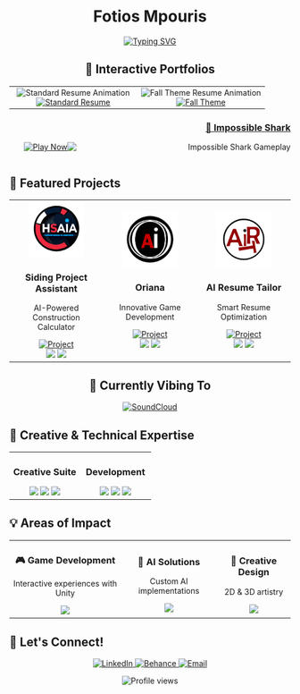 <h1 align="center">Fotios Mpouris</h1>

<!-- Dynamic typing effect -->
<p align="center">
  <a href="https://git.io/typing-svg"><img src="https://readme-typing-svg.herokuapp.com?font=Fira+Code&duration=3000&pause=1000&color=2F85D0&center=true&vCenter=true&repeat=true&width=435&lines=2D+%26+3D+Artist;Creative+Developer;Animation+Specialist;AI+Integration+Expert" alt="Typing SVG" /></a>
</p>

<!-- Creative Resume Showcase -->
<div align="center">
  <h2>📄 Interactive Portfolios</h2>
  <table>
    <tr>
      <td align="center" width="50%">
        <img src="https://raw.githubusercontent.com/FotiosMpouris/FotiosMpouris/main/assets/standard-resume.gif" alt="Standard Resume Animation" width="400">
        <br>
        <a href="https://fotiosmpouris.github.io/resume/#">
          <img src="https://img.shields.io/badge/View%20Interactive%20Resume-4285F4?style=for-the-badge&logo=googlechrome&logoColor=white" alt="Standard Resume"/>
        </a>
      </td>
      <td align="center" width="50%">
        <img src="https://raw.githubusercontent.com/FotiosMpouris/FotiosMpouris/main/assets/fall-resume.gif" alt="Fall Theme Resume Animation" width="400">
        <br>
        <a href="https://fotiosmpouris.github.io/TestCopyResumeFallTheme/">
          <img src="https://img.shields.io/badge/View%20Fall%20Theme-FF6B6B?style=for-the-badge&logo=googlechrome&logoColor=white" alt="Fall Theme"/>
        </a>
      </td>
    </tr>
  </table>
</div>

<!-- Current Project Showcase -->
<div style="margin-top: 20px;">
  <div align="right">
    <h3>
      <a href="https://github.com/FotiosMpouris/ImpossibleShark2">
        🦈 Impossible Shark
      </a>
    </h3>
    <a href="https://fotiosmpouris.github.io/ImpossibleShark2/">
      <img align="right" alt="Impossible Shark Gameplay" width="400" src="https://raw.githubusercontent.com/FotiosMpouris/FotiosMpouris/main/assets/impossibleSharkGIF.gif">
    </a>
    <p align="right">
      <a href="https://fotiosmpouris.github.io/ImpossibleShark2/">
        <img src="https://img.shields.io/badge/Play%20Now-FF3333?style=for-the-badge&logo=unity&logoColor=white" alt="Play Now"/>
      </a>
    </p>
  </div>
</div>

<div style="clear: both; margin-bottom: 20px;"></div>

<!-- Project Showcase -->
<h2>🚀 Featured Projects</h2>
<div align="center">
  <table>
    <tr>
      <td width="33%" align="center">
        <img src="https://raw.githubusercontent.com/FotiosMpouris/FotiosMpouris/main/assets/siding-assistant-logo.png" width="100" height="100" alt="Siding Assistant">
        <h3>Siding Project Assistant</h3>
        <p>AI-Powered Construction Calculator</p>
        <a href="https://github.com/FotiosMpouris/Hardie-Siding-Agent-Testing-Working_Copy">
          <img src="https://img.shields.io/badge/-View%20Project-181717?style=for-the-badge&logo=github" alt="Project">
        </a>
        <br>
        <img src="https://img.shields.io/badge/Python-3776AB?style=flat-square&logo=python&logoColor=white">
        <img src="https://img.shields.io/badge/OpenAI-412991?style=flat-square&logo=openai&logoColor=white">
      </td>
      <td width="33%" align="center">
        <img src="https://raw.githubusercontent.com/FotiosMpouris/FotiosMpouris/main/assets/oriana-logo.png" width="100" height="100" alt="Oriana">
        <h3>Oriana</h3>
        <p>Innovative Game Development</p>
        <a href="https://github.com/FotiosMpouris/Oriana">
          <img src="https://img.shields.io/badge/-View%20Project-181717?style=for-the-badge&logo=github" alt="Project">
        </a>
        <br>
        <img src="https://img.shields.io/badge/Unity-000000?style=flat-square&logo=unity&logoColor=white">
        <img src="https://img.shields.io/badge/C%23-239120?style=flat-square&logo=c-sharp&logoColor=white">
      </td>
      <td width="33%" align="center">
        <img src="https://raw.githubusercontent.com/FotiosMpouris/FotiosMpouris/main/assets/resume-tailor-logo.png" width="100" height="100" alt="AI Resume Tailor">
        <h3>AI Resume Tailor</h3>
        <p>Smart Resume Optimization</p>
        <a href="https://github.com/FotiosMpouris/ReggieResume2">
          <img src="https://img.shields.io/badge/-View%20Project-181717?style=for-the-badge&logo=github" alt="Project">
        </a>
        <br>
        <img src="https://img.shields.io/badge/JavaScript-F7DF1E?style=flat-square&logo=javascript&logoColor=black">
        <img src="https://img.shields.io/badge/OpenAI-412991?style=flat-square&logo=openai&logoColor=white">
      </td>
    </tr>
  </table>
</div>

<!-- Currently Vibing -->
<h2 align="center">🎵 Currently Vibing To</h2>
<p align="center">
  <a href="https://on.soundcloud.com/n8NTVe9tuCFniUb98">
    <img src="https://img.shields.io/badge/SoundCloud-The%20Goldcast%20104%20with%20Holmar-FF3300?style=for-the-badge&logo=soundcloud&logoColor=white" alt="SoundCloud"/>
  </a>
</p>

<!-- Skills Section -->
<h2>🎨 Creative & Technical Expertise</h2>
<table>
  <tr>
    <td width="50%" align="center">
      <h3>Creative Suite</h3>
      <img src="https://img.shields.io/badge/Blender-F5792A?style=for-the-badge&logo=blender&logoColor=white">
      <img src="https://img.shields.io/badge/Adobe%20Creative%20Suite-FF0000?style=for-the-badge&logo=adobe&logoColor=white">
      <img src="https://img.shields.io/badge/3D%20Animation-00C4CC?style=for-the-badge&logo=blender&logoColor=white">
    </td>
    <td width="50%" align="center">
      <h3>Development</h3>
      <img src="https://img.shields.io/badge/Game%20Development-000000?style=for-the-badge&logo=unity&logoColor=white">
      <img src="https://img.shields.io/badge/AI%20Integration-412991?style=for-the-badge&logo=openai&logoColor=white">
      <img src="https://img.shields.io/badge/Web%20Development-F7DF1E?style=for-the-badge&logo=javascript&logoColor=black">
    </td>
  </tr>
</table>

<!-- Professional Impact -->
<h2>💡 Areas of Impact</h2>
<table>
  <tr>
    <td align="center">
      <h3>🎮 Game Development</h3>
      <p>Interactive experiences with Unity</p>
      <img src="https://img.shields.io/badge/Unity%20Expert-000000?style=for-the-badge&logo=unity&logoColor=white">
    </td>
    <td align="center">
      <h3>🤖 AI Solutions</h3>
      <p>Custom AI implementations</p>
      <img src="https://img.shields.io/badge/AI%20Integration-412991?style=for-the-badge&logo=openai&logoColor=white">
    </td>
    <td align="center">
      <h3>🎨 Creative Design</h3>
      <p>2D & 3D artistry</p>
      <img src="https://img.shields.io/badge/Creative%20Professional-FF0000?style=for-the-badge&logo=adobe&logoColor=white">
    </td>
  </tr>
</table>

<!-- Connect Section -->
<h2>🤝 Let's Connect!</h2>
<p align="center">
  <a href="https://linkedin.com/in/fotios mpouris">
    <img src="https://img.shields.io/badge/LinkedIn-0077B5?style=for-the-badge&logo=linkedin&logoColor=white" alt="LinkedIn"/>
  </a>
  <a href="https://www.behance.net/fotios mpouris">
    <img src="https://img.shields.io/badge/Behance-1769FF?style=for-the-badge&logo=behance&logoColor=white" alt="Behance"/>
  </a>
  <a href="mailto:fotiosmpouris@gmail.com">
    <img src="https://img.shields.io/badge/Email-D14836?style=for-the-badge&logo=gmail&logoColor=white" alt="Email"/>
  </a>
</p>

<!-- Profile Views -->
<p align="center">
  <img src="https://komarev.com/ghpvc/?username=fotiosmpouris&label=Profile%20Views&color=0e75b6&style=flat" alt="Profile views"/>
</p>
